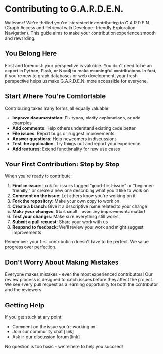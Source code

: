 # Contributing to G.A.R.D.E.N.

Welcome! We're thrilled you're interested in contributing to G.A.R.D.E.N. (Graph Access and Retrieval with Developer-friendly Exploration Navigation). This guide aims to make your contribution experience smooth and rewarding.

## You Belong Here

First and foremost: your perspective is valuable. You don't need to be an expert in Python, Flask, or Neo4j to make meaningful contributions. In fact, if you're new to graph databases or web development, your fresh perspective helps us make G.A.R.D.E.N. more accessible for everyone.

## Start Where You're Comfortable

Contributing takes many forms, all equally valuable:

- **Improve documentation**: Fix typos, clarify explanations, or add examples
- **Add comments**: Help others understand existing code better
- **File issues**: Report bugs or suggest improvements
- **Answer questions**: Help newcomers in discussions
- **Test the application**: Try things out and report your experience
- **Add features**: Extend functionality for new use cases

## Your First Contribution: Step by Step

When you're ready to contribute:

1. **Find an issue**: Look for issues tagged "good-first-issue" or "beginner-friendly," or create a new one describing what you'd like to work on
2. **Comment on the issue**: Let others know you're working on it
3. **Fork the repository**: Make your own copy to work on
4. **Create a branch**: Give it a descriptive name related to your change
5. **Make your changes**: Start small - even tiny improvements matter!
6. **Test your changes**: Make sure everything still works
7. **Submit a pull request**: Share your work with us
8. **Respond to feedback**: We'll review your work and might suggest improvements

Remember: your first contribution doesn't have to be perfect. We value progress over perfection.

## Don't Worry About Making Mistakes

Everyone makes mistakes - even the most experienced contributors! Our review process is designed to catch issues before they affect the project. We see every pull request as a learning opportunity for both the contributor and the reviewers.

## Getting Help

If you get stuck at any point:
- Comment on the issue you're working on
- Join our community chat [link]
- Ask in our discussion forum [link]

No question is too basic - we're here to help you succeed!